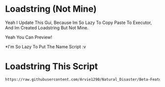 # Loadstring (Not Mine)

Yeah I Update This Gui, Because Im So
Lazy To Copy Paste To Executor, And Im
Created Loadstring But Not Mine.

Yeah You Can Preview!

*I'm So Lazy To Put The Name Script :v

# Loadstring This Script

```bash
https://raw.githubusercontent.com/Arvie1290/Natural_Disaster/Beta-Feature/ScriptNotMine.lua
```
